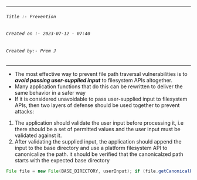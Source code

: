 
***
###### `Title :- Prevention`
###### `Created on :- 2023-07-12 - 07:40`
###### `Created by:- Prem J`
***

- The most effective way to prevent file path traversal vulnerabilities is to ***avoid passing user-supplied input*** to filesystem APIs altogether.
- Many application functions that do this can be rewritten to deliver the same behavior in a safer way
- If it is considered unavoidable to pass user-supplied input to filesystem APIs, then two layers of defense should be used together to prevent attacks:

1. The application should validate the user input before processing it, i.e there should be a set of permitted values and the user input must be validated against it.
2. After validating the supplied input, the application should append the input to the base directory and use a platform filesystem API to canonicalize the path. it should be verified that the canonicalzed path starts with the expected base directory

```java
File file = new File(BASE_DIRECTORY, userInput); if (file.getCanonicalPath().startsWith(BASE_DIRECTORY)) { // process file }
```